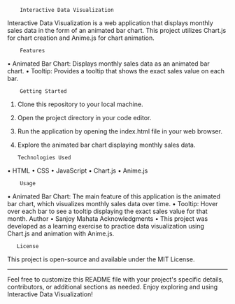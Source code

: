 
        
        Interactive Data Visualization
Interactive Data Visualization is a web application that displays monthly sales data in the form of an animated bar chart. 
This project utilizes Chart.js for chart creation and Anime.js for chart animation.
        
        Features
•	Animated Bar Chart: Displays monthly sales data as an animated bar chart.
•	Tooltip: Provides a tooltip that shows the exact sales value on each bar.
        
        Getting Started
1.	Clone this repository to your local machine.
2.	Open the project directory in your code editor.
3.	Run the application by opening the index.html file in your web browser.
4.	Explore the animated bar chart displaying monthly sales data.

  	    Technologies Used
•	HTML
•	CSS
•	JavaScript
•	Chart.js
•	Anime.js
        
        Usage
•	Animated Bar Chart: The main feature of this application is the animated bar chart, which visualizes monthly sales data over time.
•	Tooltip: Hover over each bar to see a tooltip displaying the exact sales value for that month.
Author
•	Sanjoy Mahata
Acknowledgments
•	This project was developed as a learning exercise to practice data visualization using Chart.js and animation with Anime.js.
       
       License
This project is open-source and available under the MIT License.
________________________________________
Feel free to customize this README file with your project's specific details, contributors, or additional sections as needed.
Enjoy exploring and using Interactive Data Visualization!

